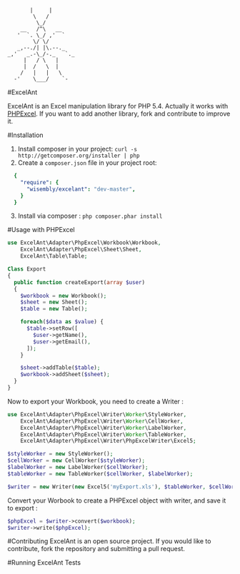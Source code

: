            |     |
            \   /
             \_/
        __   /^\   __
       '  `. \_/ ,'  `
            \/ \/
       _,--./| |\.--._
    _,'   _.-\_/-._   `._
         |   / \   |
         |  /   \  |
        /   |   |   \
      -'    \___/    `-

#ExcelAnt

ExcelAnt is an Excel manipulation library for PHP 5.4. Actually it works with [PHPExcel](https://github.com/PHPOffice/PHPExcel).
If you want to add another library, fork and contribute to improve it.

#Installation

1. Install composer in your project: `curl -s http://getcomposer.org/installer | php`
2. Create a `composer.json` file in your project root:

```yml
  {
    "require": {
      "wisembly/excelant": "dev-master",
    }
  }
```

3. Install via composer : `php composer.phar install`

#Usage with PHPExcel

```php
use ExcelAnt\Adapter\PhpExcel\Workbook\Workbook,
    ExcelAnt\Adapter\PhpExcel\Sheet\Sheet,
    ExcelAnt\Table\Table;

Class Export
{
  public function createExport(array $user)
  {
    $workbook = new Workbook();
    $sheet = new Sheet();
    $table = new Table();

    foreach($data as $value) {
      $table->setRow([
        $user->getName(),
        $user->getEmail(),
      ]);
    }

    $sheet->addTable($table);
    $workbook->addSheet($sheet);
  }
}
```

Now to export your Workbook, you need to create a Writer :

```php
use ExcelAnt\Adapter\PhpExcel\Writer\Worker\StyleWorker,
    ExcelAnt\Adapter\PhpExcel\Writer\Worker\CellWorker,
    ExcelAnt\Adapter\PhpExcel\Writer\Worker\LabelWorker,
    ExcelAnt\Adapter\PhpExcel\Writer\Worker\TableWorker,
    ExcelAnt\Adapter\PhpExcel\Writer\PhpExcelWriter\Excel5;

$styleWorker = new StyleWorker();
$cellWorker = new CellWorker($styleWorker);
$labelWorker = new LabelWorker($cellWorker);
$tableWorker = new TableWorker($cellWorker, $labelWorker);

$writer = new Writer(new Excel5('myExport.xls'), $tableWorker, $cellWorker, $styleWorker);
```

Convert your Worbook to create a PHPExcel object with writer, and save it to export :

```php
$phpExcel = $writer->convert($workbook);
$writer->write($phpExcel);
```

#Contributing
ExcelAnt is an open source project. If you would like to contribute, fork the repository and submitting a pull request.

#Running ExcelAnt Tests